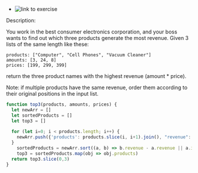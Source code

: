 * ![link to exercise](https://www.codewars.com/kata/5e16ffb7297fe00001114824/train/javascript)

Description:

You work in the best consumer electronics corporation, and your boss wants to find out which three products generate the most revenue. Given 3 lists of the same length like these:

    products: ["Computer", "Cell Phones", "Vacuum Cleaner"]
    amounts: [3, 24, 8]
    prices: [199, 299, 399]

return the three product names with the highest revenue (amount * price).

Note: if multiple products have the same revenue, order them according to their original positions in the input list.



```js
function top3(products, amounts, prices) {
  let newArr = []
  let sortedProducts = []
  let top3 = []
  
  for (let i=0; i < products.length; i++) {
    newArr.push({'products': products.slice(i, i+1).join(), "revenue": amounts.slice(i,i+1).join() * prices.slice(i,i+1).join(), "index": i})
  }
    sortedProducts = newArr.sort((a, b) => b.revenue - a.revenue || a.index -b.index);
    top3 = sortedProducts.map(obj => obj.products)
  return top3.slice(0,3)
}
```
